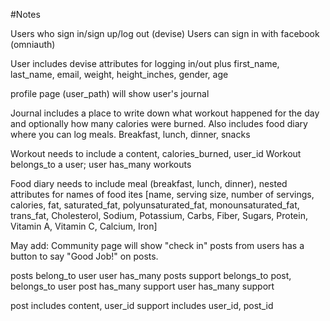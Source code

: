 #Notes

Users who sign in/sign up/log out (devise)
Users can sign in with facebook (omniauth)

User includes devise attributes for logging in/out plus first_name, last_name, email, weight, height_inches, gender, age

profile page (user_path) will show user's journal

Journal includes a place to write down what workout happened for the day and optionally how many calories were burned.
Also includes food diary where you can log meals. Breakfast, lunch, dinner, snacks

  Workout needs to include a content, calories_burned, user_id
    Workout belongs_to a user; user has_many workouts

  Food diary needs to include meal (breakfast, lunch, dinner), nested attributes for names of food ites [name, serving size, number of servings, calories, fat, saturated_fat, polyunsaturated_fat, monounsaturated_fat, trans_fat, Cholesterol, Sodium, Potassium, Carbs, Fiber, Sugars, Protein, Vitamin A, Vitamin C, Calcium, Iron]


May add:
Community page will show "check in" posts from users
has a button to say "Good Job!" on posts.

posts belong_to user
user has_many posts
support belongs_to post, belongs_to user
post has_many support
user has_many support

post includes content, user_id
support includes user_id, post_id